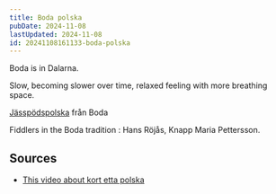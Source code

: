 ```yaml
---
title: Boda polska
pubDate: 2024-11-08
lastUpdated: 2024-11-08
id: 20241108161133-boda-polska
---
```


Boda is in Dalarna.

Slow, becoming slower over time, relaxed feeling with more breathing space.

[Jässpödspolska](http://www.folkwiki.se/Musik/1193) från Boda

Fiddlers in the Boda tradition : Hans Röjås, Knapp Maria Pettersson.

## Sources

- [This video about kort etta polska](https://www.youtube.com/watch?v=--merswt1Bk)

